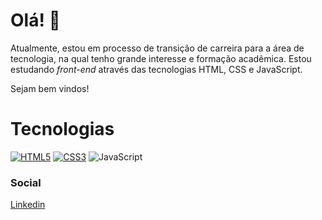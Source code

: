 # Olá! 🤘
Atualmente, estou em processo de transição de carreira para a área de tecnologia, na qual tenho grande interesse e formação acadêmica.
Estou estudando _front-end_ através das tecnologias HTML, CSS e JavaScript. 

Sejam bem vindos!

# Tecnologias
[![HTML5](https://img.shields.io/badge/html5-E34F26?style=for-the-badge&logo=html5&logoColor=white)](https://developer.mozilla.org/en-US/docs/Web/HTML)
[![CSS3](https://img.shields.io/badge/css3-1572B6?style=for-the-badge&logo=css3&logoColor=white)](https://developer.mozilla.org/en-US/docs/Web/CSS)
![JavaScript](https://img.shields.io/badge/javascript-333333?style=for-the-badge&logo=javascript&logoColor=F7DF1E)

### Social
[Linkedin](https://www.linkedin.com/in/marcone-boff-49967170)
